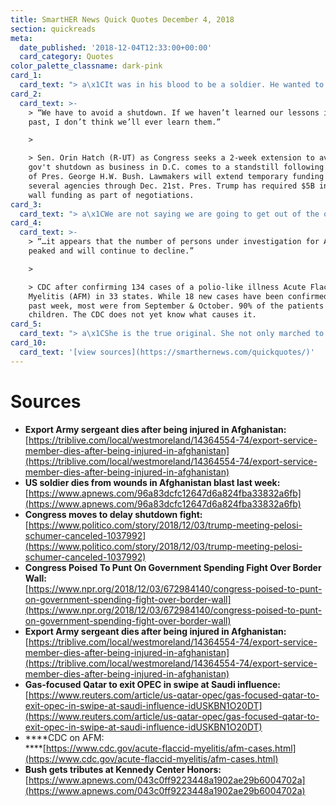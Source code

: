```yaml
---
title: SmartHER News Quick Quotes December 4, 2018
section: quickreads
meta:
  date_published: '2018-12-04T12:33:00+00:00'
  card_category: Quotes
color_palette_classname: dark-pink
card_1:
  card_text: "> a\x1CIt was in his blood to be a soldier. He wanted to be a true American and fight for his country.a\x1D\n> \n> Linda Collins on the death of her nephew Sgt. Jason Mitchell McClary (24). The Army soldier died Sunday at a military hospital in Germany as a result of injuries from a roadside bomb attack last week in Afghanistan. The Taliban claimed responsibility for the attack - the deadliest on U.S. forces in Afghanistan this year."
card_2:
  card_text: >-
    > “We have to avoid a shutdown. If we haven’t learned our lessons in the
    past, I don’t think we’ll ever learn them.”

    > 

    > Sen. Orin Hatch (R-UT) as Congress seeks a 2-week extension to avoid a
    gov't shutdown as business in D.C. comes to a standstill following the death
    of Pres. George H.W. Bush. Lawmakers will extend temporary funding for
    several agencies through Dec. 21st. Pres. Trump has required $5B in border
    wall funding as part of negotiations.
card_3:
  card_text: "> a\x1CWe are not saying we are going to get out of the oil business but it is controlled by an organization managed by a country.a\x1D\n> \n> Qatar's Minister of State for Energy Affairs Saad Sherida al-Kaabi, in a jab at Saudi Arabia, on why it's choosing to leave OPEC. The nation is one of OPEC's smallest oil producers, but one of the world's biggest liquified natural gas producers, and says it will instead focus on that. Qatar's last OPEC meeting will be this Thursday."
card_4:
  card_text: >-
    > “…it appears that the number of persons under investigation for AFM has
    peaked and will continue to decline.”

    > 

    > CDC after confirming 134 cases of a polio-like illness Acute Flaccid
    Myelitis (AFM) in 33 states. While 18 new cases have been confirmed in the
    past week, most were from September & October. 90% of the patients are
    children. The CDC does not yet know what causes it.
card_5:
  card_text: "> a\x1CShe is the true original. She not only marched to the beat of her own drum a\x14 honey, she is a one-woman band!a\x1D\n> \n> Whoopi Goldberg, paying tribute to Cher, at the Kennedy Center Honors Sunday evening. The 41st annual awards show began with a standing ovation tribute for President George H.W. Bush & then honored singers Cher, Reba McEntire, jazz great Wayne Shorter, composer Philip Glass, & a special award for the co-creators of \"Hamilton.\""
card_10:
  card_text: '[view sources](https://smarthernews.com/quickquotes/)'
---
```

Sources
=======

*   **Export Army sergeant dies after being injured in Afghanistan:**  
    [https://triblive.com/local/westmoreland/14364554-74/export-service-member-dies-after-being-injured-in-afghanistan](https://triblive.com/local/westmoreland/14364554-74/export-service-member-dies-after-being-injured-in-afghanistan)
*   **US soldier dies from wounds in Afghanistan blast last week:**  
    [https://www.apnews.com/96a83dcfc12647d6a824fba33832a6fb](https://www.apnews.com/96a83dcfc12647d6a824fba33832a6fb)
*   **Congress moves to delay shutdown fight:**  
    [https://www.politico.com/story/2018/12/03/trump-meeting-pelosi-schumer-canceled-1037992](https://www.politico.com/story/2018/12/03/trump-meeting-pelosi-schumer-canceled-1037992)
*   **Congress Poised To Punt On Government Spending Fight Over Border Wall:**  
    [https://www.npr.org/2018/12/03/672984140/congress-poised-to-punt-on-government-spending-fight-over-border-wall](https://www.npr.org/2018/12/03/672984140/congress-poised-to-punt-on-government-spending-fight-over-border-wall)
*   **Export Army sergeant dies after being injured in Afghanistan:**  
    [https://triblive.com/local/westmoreland/14364554-74/export-service-member-dies-after-being-injured-in-afghanistan](https://triblive.com/local/westmoreland/14364554-74/export-service-member-dies-after-being-injured-in-afghanistan)
*   **Gas-focused Qatar to exit OPEC in swipe at Saudi influence:**  
    [https://www.reuters.com/article/us-qatar-opec/gas-focused-qatar-to-exit-opec-in-swipe-at-saudi-influence-idUSKBN1O20DT](https://www.reuters.com/article/us-qatar-opec/gas-focused-qatar-to-exit-opec-in-swipe-at-saudi-influence-idUSKBN1O20DT)
*   ****CDC on AFM:  
    ****[https://www.cdc.gov/acute-flaccid-myelitis/afm-cases.html](https://www.cdc.gov/acute-flaccid-myelitis/afm-cases.html)
*   **Bush gets tributes at Kennedy Center Honors:**  
    [https://www.apnews.com/043c0ff9223448a1902ae29b6004702a](https://www.apnews.com/043c0ff9223448a1902ae29b6004702a)